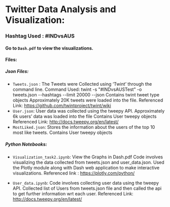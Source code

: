 # Twitter Data Analysis and Visualization:
### Hashtag Used : #INDvsAUS
#### Go to `Dash.pdf` to view the visualizations. 
#### Files:
##### Json Files:
- `Tweets.json` :
The Tweets were Collected using ‘Twint’ through the command line.
Command Used:
twint -s "#INDvsAUSTest" -o tweets.json --hashtags --limit 20000 --json 
Contains twint tweet type objects
Approximately 20K tweets were loaded into the file.
Referenced Link: https://github.com/twintproject/twint/wiki
- `User.json`:
User data was collected using the tweepy API.
Approximately 6k users’ data was loaded into the file
Contains User tweepy objects
Referenced Link: http://docs.tweepy.org/en/latest/
- `MostLiked.json`:
Stores the information about the users of the top 10 most like tweets.
Contains User tweepy objects

##### Python Notebooks:
- `Visualization_task2.ipynb`:
View the Graphs in Dash.pdf
Code involves visualizing the data collected from tweets.json and user_data.json.
Used the Plotly module along with Dash web application to make interactive visualizations.
Referenced link : https://plotly.com/python/
	
- `User_data.ipynb`:
Code involves collecting user data using the tweepy API.
Collected list of Users from tweets.json file and then called the api to get further information wrt each user.
Referenced Link: http://docs.tweepy.org/en/latest/




